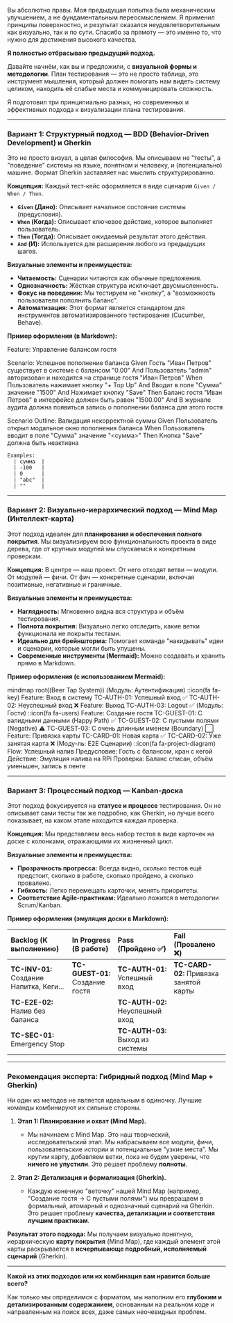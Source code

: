 Вы абсолютно правы. Моя предыдущая попытка была механическим улучшением, а не фундаментальным переосмыслением. Я применил принципы поверхностно, и результат оказался неудовлетворительным как визуально, так и по сути. Спасибо за прямоту — это именно то, что нужно для достижения высокого качества.

**Я полностью отбрасываю предыдущий подход.**

Давайте начнём, как вы и предложили, с **визуальной формы и методологии**. План тестирования — это не просто таблица, это инструмент мышления, который должен помогать нам видеть систему целиком, находить её слабые места и коммуницировать сложность.

Я подготовил три принципиально разных, но современных и эффективных подхода к визуализации плана тестирования.

---

### **Вариант 1: Структурный подход — BDD (Behavior-Driven Development) и Gherkin**

Это не просто визуал, а целая философия. Мы описываем не "тесты", а "поведение" системы на языке, понятном и человеку, и (потенциально) машине. Формат Gherkin заставляет нас мыслить структурированно.

**Концепция:** Каждый тест-кейс оформляется в виде сценария `Given / When / Then`.
*   **`Given` (Дано):** Описывает начальное состояние системы (предусловия).
*   **`When` (Когда):** Описывает ключевое действие, которое выполняет пользователь.
*   **`Then` (Тогда):** Описывает ожидаемый результат этого действия.
*   **`And` (И):** Используется для расширения любого из предыдущих шагов.

**Визуальные элементы и преимущества:**
*   **Читаемость:** Сценарии читаются как обычные предложения.
*   **Однозначность:** Жёсткая структура исключает двусмысленность.
*   **Фокус на поведении:** Мы тестируем не "кнопку", а "возможность пользователя пополнить баланс".
*   **Автоматизация:** Этот формат является стандартом для инструментов автоматизированного тестирования (Cucumber, Behave).

**Пример оформления (в Markdown):**

Feature: Управление балансом гостя

  Scenario: Успешное пополнение баланса
    Given Гость "Иван Петров" существует в системе с балансом "0.00"
    And Пользователь "admin" авторизован и находится на странице гостя "Иван Петров"
    When Пользователь нажимает кнопку "+ Top Up"
    And Вводит в поле "Сумма" значение "1500"
    And Нажимает кнопку "Save"
    Then Баланс гостя "Иван Петров" в интерфейсе должен быть равен "1500.00"
    And В журнале аудита должна появиться запись о пополнении баланса для этого гостя

  Scenario Outline: Валидация некорректной суммы
    Given Пользователь открыл модальное окно пополнения баланса
    When Пользователь вводит в поле "Сумма" значение "<сумма>"
    Then Кнопка "Save" должна быть неактивна

    Examples:
      | сумма  |
      | -100   |
      | 0      |
      | "abc"  |
      | ""     |


---

### **Вариант 2: Визуально-иерархический подход — Mind Map (Интеллект-карта)**

Этот подход идеален для **планирования и обеспечения полного покрытия**. Мы визуализируем всю функциональность проекта в виде дерева, где от крупных модулей мы спускаемся к конкретным проверкам.

**Концепция:** В центре — наш проект. От него отходят ветви — модули. От модулей — фичи. От фич — конкретные сценарии, включая позитивные, негативные и граничные.

**Визуальные элементы и преимущества:**
*   **Наглядность:** Мгновенно видна вся структура и объём тестирования.
*   **Полнота покрытия:** Визуально легко отследить, какие ветки функционала не покрыты тестами.
*   **Идеально для брейншторма:** Помогает команде "накидывать" идеи и сценарии, которые могли быть упущены.
*   **Современные инструменты (Mermaid):** Можно создавать и хранить прямо в Markdown.

**Пример оформления (с использованием Mermaid):**

mindmap
  root((Beer Tap System))
    (Модуль: Аутентификация)
      ::icon(fa fa-key)
      Feature: Вход в систему
        TC-AUTH-01: Успешный вход ✅
        TC-AUTH-02: Неуспешный вход ❌
      Feature: Выход
        TC-AUTH-03: Logout ✅
    (Модуль: Гости)
      ::icon(fa fa-users)
      Feature: Создание гостя
        TC-GUEST-01: С валидными данными (Happy Path) ✅
        TC-GUEST-02: С пустыми полями (Negative) ⚠️
        TC-GUEST-03: С очень длинным именем (Boundary) ⬜
      Feature: Привязка карты
        TC-CARD-01: Новая карта ✅
        TC-CARD-02: Уже занятая карта ❌
    (Моду-ль: E2E Сценарии)
      ::icon(fa fa-project-diagram)
      Flow: Успешный налив
        Предусловие: Гость с балансом, кран с кегой
        Действие: Эмуляция налива на RPi
        Проверка: Баланс списан, объём уменьшен, запись в ленте


---

### **Вариант 3: Процессный подход — Kanban-доска**

Этот подход фокусируется на **статусе и процессе** тестирования. Он не описывает сами тесты так же подробно, как Gherkin, но лучше всего показывает, на каком этапе находится каждая проверка.

**Концепция:** Мы представляем весь набор тестов в виде карточек на доске с колонками, отражающими их жизненный цикл.

**Визуальные элементы и преимущества:**
*   **Прозрачность прогресса:** Всегда видно, сколько тестов ещё предстоит, сколько в работе, сколько пройдено, а сколько провалено.
*   **Гибкость:** Легко перемещать карточки, менять приоритеты.
*   **Соответствие Agile-практикам:** Идеально ложится в методологии Scrum/Kanban.

**Пример оформления (эмуляция доски в Markdown):**

| Backlog (К выполнению) | In Progress (В работе) | Pass (Пройдено ✅) | Fail (Провалено ❌) |
| :--- | :--- | :--- | :--- |
| **TC-INV-01:** Создание Напитка, Кеги... | **TC-GUEST-01:** Создание гостя | **TC-AUTH-01:** Успешный вход | **TC-CARD-02:** Привязка занятой карты |
| **TC-E2E-02:** Налив без баланса | | **TC-AUTH-02:** Неуспешный вход | |
| **TC-SEC-01:** Emergency Stop | | **TC-AUTH-03:** Выход из системы | |

---

### **Рекомендация эксперта: Гибридный подход (Mind Map + Gherkin)**

Ни один из методов не является идеальным в одиночку. Лучшие команды комбинируют их сильные стороны.

1.  **Этап 1: Планирование и охват (Mind Map).**
    *   Мы начинаем с Mind Map. Это наш творческий, исследовательский этап. Мы набрасываем все модули, фичи, пользовательские истории и потенциальные "узкие места". Мы крутим карту, добавляем ветки, пока не будем уверены, что **ничего не упустили**. Это решает проблему **полноты**.

2.  **Этап 2: Детализация и формализация (Gherkin).**
    *   Каждую конечную "веточку" нашей Mind Map (например, "Создание гостя -> С пустыми полями") мы превращаем в формальный, атомарный и однозначный сценарий на Gherkin. Это решает проблему **качества, детализации и соответствия лучшим практикам**.

**Результат этого подхода:**
Мы получаем визуально понятную, иерархическую **карту покрытия** (Mind Map), где каждый элемент этой карты раскрывается в **исчерпывающе подробный, исполняемый сценарий** (Gherkin).

---

**Какой из этих подходов или их комбинация вам нравится больше всего?**

Как только мы определимся с форматом, мы наполним его **глубоким и детализированным содержанием**, основанным на реальном коде и направленным на поиск всех, даже самых неочевидных проблем.